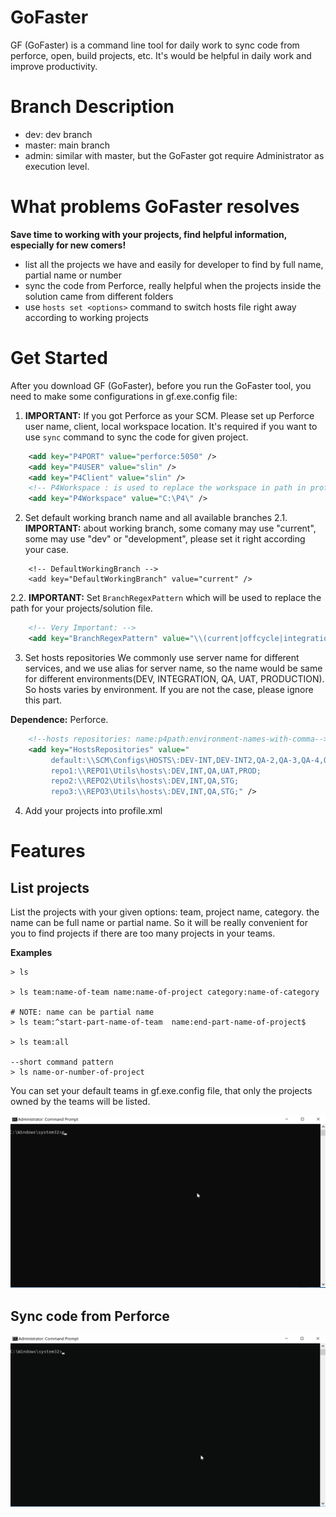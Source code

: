 # GoFaster
GF (GoFaster) is a command line tool for daily work to sync code from perforce, open, build projects, etc. It's would be helpful in daily work and improve productivity.

# Branch Description
* dev: dev branch
* master: main branch
* admin: similar with master, but the GoFaster got require Administrator as execution level.

# What problems GoFaster resolves
**Save time to working with your projects, find helpful information, especially for new comers!**
* list all the projects we have and easily for developer to find by full name, partial name or number
* sync the code from Perforce, really helpful when the projects inside the solution came from different folders
* use `hosts set <options>` command to switch hosts file right away according to working projects

# Get Started
After you download GF (GoFaster), before you run the GoFaster tool, you need to make some configurations in gf.exe.config file:
1. **IMPORTANT:** If you got Perforce as your SCM. Please set up Perforce user name, client, local workspace location. It's required if you want to use `sync` command to sync the code for given project.
``` xml
    <add key="P4PORT" value="perforce:5050" />
    <add key="P4USER" value="slin" />
    <add key="P4Client" value="slin" />
    <!-- P4Workspace : is used to replace the workspace in path in profile.xml-->
    <add key="P4Workspace" value="C:\P4\" />
```
2. Set default working branch name and all available branches
2.1. **IMPORTANT:** about working branch, some comany may use "current", some may use "dev" or "development", please set it right according your case.
```
    <!-- DefaultWorkingBranch -->
    <add key="DefaultWorkingBranch" value="current" />
```
2.2. **IMPORTANT:** Set `BranchRegexPattern` which will be used to replace the path for your projects/solution file.
``` xml
    <!-- Very Important: -->
    <add key="BranchRegexPattern" value="\\(current|offcycle|integration|production|trunk|release)\\" />
```

3. Set hosts repositories
We commonly use server name for different services, and we use alias for server name, so the name would be same for different environments(DEV, INTEGRATION, QA, UAT, PRODUCTION). So hosts varies by environment. 
If you are not the case, please ignore this part. 

**Dependence:** Perforce.
``` xml
    <!--hosts repositories: name:p4path:environment-names-with-comma-->
    <add key="HostsRepositories" value="
         default:\\SCM\Configs\HOSTS\:DEV-INT,DEV-INT2,QA-2,QA-3,QA-4,QA-5;
         repo1:\\REPO1\Utils\hosts\:DEV,INT,QA,UAT,PROD;
         repo2:\\REPO2\Utils\hosts\:DEV,INT,QA,STG;
         repo3:\\REPO3\Utils\hosts\:DEV,INT,QA,STG;" />
```
4. Add your projects into profile.xml

# Features
## List projects
List the projects with your given options: team, project name, category. the name can be full name or partial name. So it will be really convenient for you to find projects if there are too many projects in your teams.

**Examples**
```
> ls

> ls team:name-of-team name:name-of-project category:name-of-category

# NOTE: name can be partial name
> ls team:^start-part-name-of-team  name:end-part-name-of-project$

> ls team:all

--short command pattern
> ls name-or-number-of-project
```
You can set your default teams in gf.exe.config file, that only the projects owned by the teams will be listed.

![list projects](https://github.com/sw0/GoFaster/blob/dev/manual-gifs/gf-001-ls.gif?raw=true)

## Sync code from Perforce
![sync code from Perfoce](https://github.com/sw0/GoFaster/blob/dev/manual-gifs/gf-002-sync.gif?raw=true)
